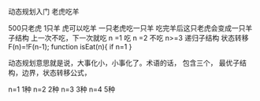 动态规划入门
老虎吃羊

500只老虎 1只羊 
虎可以吃羊 一只老虎吃一只羊 吃完羊后这只老虎会变成一只羊
子结构 上一次不吃，下一次就吃
n =1 吃
n =2 不吃
n>=3 递归子结构
状态转移 F(n)=!F(n-1);
function isEat(n){
    if n=1 
}

动态规划意思就是说，大事化小，小事化了。术语的话，
包含三个， 最优子结构，边界，状态转移公式，

n=1 1种
n=2 2种
n=3 3种
n=4 5种
